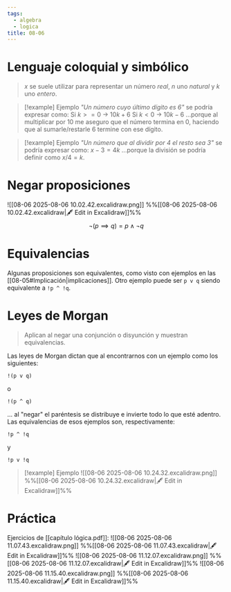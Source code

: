 ```yaml
---
tags:
  - algebra
  - logica
title: 08-06
---
```


# Lenguaje coloquial y simbólico
> $x$ se suele utilizar para representar un número $real$, $n$ uno $natural$ y $k$ uno $entero$.

>[!example] Ejemplo
>*"Un número cuyo último dígito es 6"* se podría expresar como:
>Si $k >= 0$ -> $10k + 6$
>Si $k < 0$ -> $10k - 6$
>...porque al multiplicar por 10 me aseguro que el número termina en 0, haciendo que al sumarle/restarle 6 termine con ese dígito.

>[!example] Ejemplo
>*"Un número que al dividir por 4 el resto sea 3"* se podría expresar como:
>$x - 3 = 4k$
>...porque la división se podría definir como $x / 4 = k$.

# Negar proposiciones
![[08-06 2025-08-06 10.02.42.excalidraw.png]]
%%[[08-06 2025-08-06 10.02.42.excalidraw|🖋 Edit in Excalidraw]]%%
$$
\neg(p \implies q) = p \wedge \neg q
$$

# Equivalencias
Algunas proposiciones son equivalentes, como visto con ejemplos en las [[08-05#Implicación|implicaciones]].
Otro ejemplo puede ser `p v q` siendo equivalente a `!p ^ !q`.

# Leyes de Morgan
> Aplican al negar una conjunción o disyunción y muestran equivalencias.

Las leyes de Morgan dictan que al encontrarnos con un ejemplo como los siguientes:
```
!(p v q)
```
o
```
!(p ^ q)
```

... al "negar" el paréntesis se distribuye e invierte todo lo que esté adentro. Las equivalencias de esos ejemplos son, respectivamente:
```
!p ^ !q
```
y
```
!p v !q
```

>[!example] Ejemplo
>![[08-06 2025-08-06 10.24.32.excalidraw.png]]
>%%[[08-06 2025-08-06 10.24.32.excalidraw|🖋 Edit in Excalidraw]]%%

# Práctica
Ejercicios de [[capítulo lógica.pdf]]:
![[08-06 2025-08-06 11.07.43.excalidraw.png]]
%%[[08-06 2025-08-06 11.07.43.excalidraw|🖋 Edit in Excalidraw]]%%
![[08-06 2025-08-06 11.12.07.excalidraw.png]]
%%[[08-06 2025-08-06 11.12.07.excalidraw|🖋 Edit in Excalidraw]]%%
![[08-06 2025-08-06 11.15.40.excalidraw.png]]
%%[[08-06 2025-08-06 11.15.40.excalidraw|🖋 Edit in Excalidraw]]%%